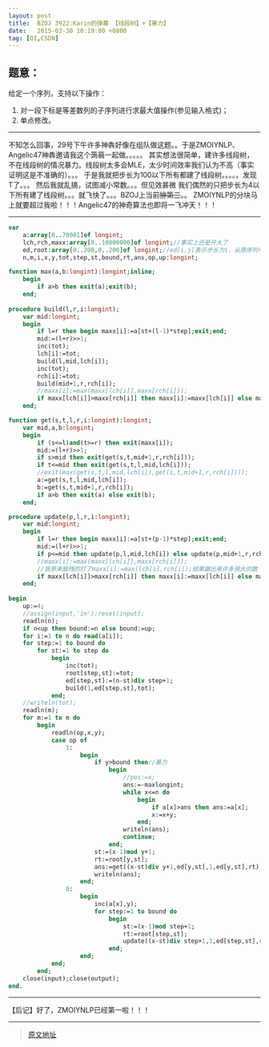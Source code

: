 ```yaml
---
layout: post
title:  BZOJ 3922:Karin的弹幕 【线段树】+【暴力】
date:   2015-03-30 10:19:00 +0800
tag: [OI,CSDN]
---
```



## 题意：
给定一个序列，支持以下操作：
1. 对一段下标是等差数列的子序列进行求最大值操作(参见输入格式)；
2. 单点修改。

***

不知怎么回事，29号下午许多神犇好像在组队做这题。。于是ZMOIYNLP、Angelic47神犇邀请我这个蒟蒻一起做。。。。。
其实想法很简单，建许多线段树，不在线段树的情况暴力。线段树太多会MLE，太少时间效率我们认为不高（事实证明这是不准确的）。。。
于是我就把步长为100以下所有都建了线段树。。。。。发现T了。。。
然后我就乱搞，试图减小常数。。。但见效甚微
我们偶然的只把步长为4以下所有建了线段树。。。就飞快了。。。BZOJ上当前~~排第三~~。。
ZMOIYNLP的分块马上就要超过我啦！！！Angelic47的神奇算法也即将一飞冲天！！！

***

```pascal
var
	a:array[0..70001]of longint;
	lch,rch,maxx:array[0..10000000]of longint;//事实上还是开大了
	ed,root:array[0..200,0..200]of longint;//ed[i,j]表示步长为i，从原序列中第j个开始的等差子序列的长度。root[i,j]表示步长为i，从原序列中第j个开始的等差子序列在线段树中的根
	n,m,i,x,y,tot,step,st,bound,rt,ans,op,up:longint;

function max(a,b:longint):longint;inline;
	begin
		if a>b then exit(a);exit(b);
	end;
	
procedure build(l,r,i:longint);
	var mid:longint;
	begin
		if l=r then begin maxx[i]:=a[st+(l-1)*step];exit;end;
		mid:=(l+r)>>1;
		inc(tot);
		lch[i]:=tot;
		build(l,mid,lch[i]);
		inc(tot);
		rch[i]:=tot;
		build(mid+1,r,rch[i]);
		//maxx[i]:=max(maxx[lch[i]],maxx[rch[i]]);
		if maxx[lch[i]]>maxx[rch[i]] then maxx[i]:=maxx[lch[i]] else maxx[i]:=maxx[rch[i]];
	end;

function get(s,t,l,r,i:longint):longint;
	var mid,a,b:longint;
	begin
		if (s<=l)and(t>=r) then exit(maxx[i]);
		mid:=(l+r)>>1;
		if s>mid then exit(get(s,t,mid+1,r,rch[i]));
		if t<=mid then exit(get(s,t,l,mid,lch[i]));
		//exit(max(get(s,t,l,mid,lch[i]),get(s,t,mid+1,r,rch[i])));
		a:=get(s,t,l,mid,lch[i]);
		b:=get(s,t,mid+1,r,rch[i]);
		if a>b then exit(a) else exit(b);
	end;

procedure update(p,l,r,i:longint);
	var mid:longint;
	begin
		if l=r then begin maxx[i]:=a[st+(p-1)*step];exit;end;
		mid:=(l+r)>>1;
		if p<=mid then update(p,l,mid,lch[i]) else update(p,mid+1,r,rch[i]);
		//maxx[i]:=max(maxx[lch[i]],maxx[rch[i]]);
		//我原来脑残的打了maxx[i]:=max(lch[i],rch[i]);结果蹦出来许多很大的数
		if maxx[lch[i]]>maxx[rch[i]] then maxx[i]:=maxx[lch[i]] else maxx[i]:=maxx[rch[i]];
	end;
	
begin
	up:=4;
	//assign(input,'in');reset(input);
	readln(n);
	if n<up then bound:=n else bound:=up;
	for i:=1 to n do read(a[i]);
	for step:=1 to bound do
		for st:=1 to step do
			begin
				inc(tot);
				root[step,st]:=tot;
				ed[step,st]:=(n-st)div step+1;
				build(1,ed[step,st],tot);
			end;
	//writeln(tot);
	readln(m);
	for m:=1 to m do
		begin
			readln(op,x,y);
			case op of
				1:
					begin
						if y>bound then//暴力
							begin
								//pos:=x;
								ans:=-maxlongint;
								while x<=n do
									begin
										if a[x]>ans then ans:=a[x];
										x:=x+y;
									end;
								writeln(ans);
								continue;
							end;
						st:=(x-1)mod y+1;
						rt:=root[y,st];
						ans:=get((x-st)div y+1,ed[y,st],1,ed[y,st],rt);
						writeln(ans);
					end;		
				0:
					begin
						inc(a[x],y);
						for step:=1 to bound do
							begin
								st:=(x-1)mod step+1;
								rt:=root[step,st];
								update((x-st)div step+1,1,ed[step,st],rt);
							end;
					end;
			end;
		end;
	close(input);close(output);
end.
```

***
【后记】好了，ZMOIYNLP已经第一啦！！！

***
> [原文地址](http://blog.csdn.net/sdlyyxy/article/details/44624333)